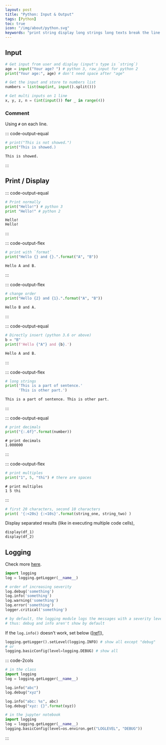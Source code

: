 ```yaml
---
layout: post
title: "Python: Input & Output"
tags: [Python]
toc: true
icon: "/img/about/python.svg"
keywords: "print string display long strings long texts break the line word wrap multi lines multilines display decimal numbers display dataframes log logging warning info error alert docstring comment multiline comments documentation class definition sample structure example"
---
```


## Input

~~~ python
# Get input from user and display (input's type is `string`)
age = input("Your age? ") # python 3, raw_input for python 2
print("Your age:", age) # don't need space after "age"
~~~

~~~ python
# Get the input and store to numbers list
numbers = list(map(int, input().split()))
~~~

~~~ python
# Get multi inputs on 1 line
x, y, z, n = (int(input()) for _ in range(4))
~~~

### Comment

Using `#` on each line.

::: code-output-equal
~~~ python
# print("This is not showed.")
print("This is showed.)
~~~

~~~
This is showed.
~~~
:::

## Print / Display

::: code-output-equal
~~~ python
# Print normally
print("Hello!") # python 3
print "Hello!" # python 2
~~~

~~~
Hello!
Hello!
~~~
:::

::: code-output-flex
~~~ python
# print with `format`
print("Hello {} and {}.".format("A", "B"))
~~~

~~~
Hello A and B.
~~~
:::

::: code-output-flex
~~~ python
# change order
print("Hello {2} and {1}.".format("A", "B"))
~~~

~~~
Hello B and A.
~~~
:::

::: code-output-equal
~~~ python
# Directly insert (python 3.6 or above)
b = "B"
print(f'Hello {"A"} and {b}.')
~~~

~~~
Hello A and B.
~~~
:::

::: code-output-flex
~~~ python
# long strings
print('This is a part of sentence.'
      'This is other part.')
~~~

~~~
This is a part of sentence. This is other part.
~~~
:::


::: code-output-equal
~~~ python
# print decimals
print("{:.6f}".format(number))
~~~

~~~
# print decimals
1.000000
~~~
:::

::: code-output-flex
~~~ python
# print multiples
print("1", 5, "thi") # there are spaces
~~~

~~~
# print multiples
1 5 thi
~~~
:::

``` python
# first 20 characters, second 10 characters
print( '{:<20s} {:<10s}'.format(string_one, string_two) )
```

Display separated results (like in executing multiple code cells),

~~~ python
display(df_1)
display(df_2)
~~~

## Logging

Check more [here](https://docs.python.org/3/howto/logging-cookbook.html).

~~~ python
import logging
log = logging.getLogger(__name__)

# order of increasing severity
log.debug('something')
log.info('something')
log.warning('something')
log.error('something')
logger.critical('something')

# by default, the logging module logs the messages with a severity level of WARNING or above
# thus: debug and info aren't show by default
~~~

If the `log.info()` doesn't work, set below ([\[ref\]](https://stackoverflow.com/questions/11548674/logging-info-doesnt-show-up-on-console-but-warn-and-error-do/11548754)),

~~~ python
logging.getLogger().setLevel(logging.INFO) # show all except "debug"
# or
logging.basicConfig(level=logging.DEBUG) # show all
~~~

::: code-2cols
``` python
# in the class
import logging
log = logging.getLogger(__name__)

log.info("abc")
log.debug("xyz")

log.info("abc: %s", abc)
log.debug("xyz: {}".format(xyz))
```

``` python
# in the jupyter notebook
import logging
log = logging.getLogger(__name__)
logging.basicConfig(level=os.environ.get("LOGLEVEL", "DEBUG"))
```
:::
